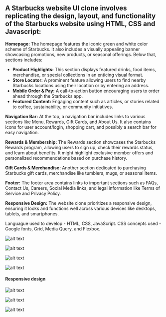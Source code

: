 ## A Starbucks website UI clone involves replicating the design, layout, and functionality of the Starbucks website using HTML, CSS and Javascript:

**Homepage:**
The homepage features the iconic green and white color scheme of Starbucks. It also includes a visually appealing banner showcasing promotions, new products, or seasonal offerings. Below that, sections includes:

- **Product Highlights:** This section displays featured drinks, food items, merchandise, or special collections in an enticing visual format.
- **Store Locator:** A prominent feature allowing users to find nearby Starbucks locations using their location or by entering an address.
- **Mobile Order & Pay:** A call-to-action button encouraging users to order ahead through the Starbucks app.
- **Featured Content:** Engaging content such as articles, or stories related to coffee, sustainability, or community initiatives.

**Navigation Bar:**
At the top, a navigation bar includes links to various sections like Menu, Rewards, Gift Cards, and About Us. It also contains icons for user account/login, shopping cart, and possibly a search bar for easy navigation.

**Rewards & Membership:**
The Rewards section showcases the Starbucks Rewards program, allowing users to sign up, check their rewards status, and learn about benefits. It might highlight exclusive member offers and personalized recommendations based on purchase history.

**Gift Cards & Merchandise:**
Another section dedicated to purchasing Starbucks gift cards, merchandise like tumblers, mugs, or seasonal items.

**Footer:**
The footer area contains links to important sections such as FAQs, Contact Us, Careers, Social Media links, and legal information like Terms of Service and Privacy Policy.

**Responsive Design:**
The website clone prioritizes a responsive design, ensuring it looks and functions well across various devices like desktops, tablets, and smartphones.


Languague used to develop - HTML, CSS, JavaScript.
CSS concepts used - Google fonts, Grid, Media Query, and Flexbox.

![alt text](https://github.com/TejasSathe010/Starbucks-Landing-Page-CSS-Clone/blob/main/screenshots/Screenshot%202024-01-01%20at%207.59.41%20PM.png)

![alt text](https://github.com/TejasSathe010/Starbucks-Landing-Page-CSS-Clone/blob/main/screenshots/Screenshot%202024-01-01%20at%207.59.52%20PM.png)

![alt text](https://github.com/TejasSathe010/Starbucks-Landing-Page-CSS-Clone/blob/main/screenshots/Screenshot%202024-01-01%20at%208.00.02%20PM.png)

![alt text](https://github.com/TejasSathe010/Starbucks-Landing-Page-CSS-Clone/blob/main/screenshots/Screenshot%202024-01-01%20at%208.00.37%20PM.png)


#### Responsive design
![alt text](https://github.com/TejasSathe010/Starbucks-Landing-Page-CSS-Clone/blob/main/screenshots/Screenshot%202024-01-01%20at%208.01.00%20PM.png)

![alt text](https://github.com/TejasSathe010/Starbucks-Landing-Page-CSS-Clone/blob/main/screenshots/Screenshot%202024-01-01%20at%208.01.09%20PM.png)

![alt text](https://github.com/TejasSathe010/Starbucks-Landing-Page-CSS-Clone/blob/main/screenshots/Screenshot%202024-01-01%20at%208.01.24%20PM.png)
